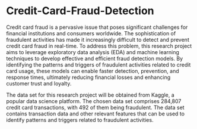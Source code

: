 # Credit-Card-Fraud-Detection
Credit card fraud is a pervasive issue that poses significant challenges for financial institutions and consumers worldwide. The sophistication of fraudulent activities has made it increasingly difficult to detect and prevent credit card fraud in real-time. To address this problem, this research project aims to leverage exploratory data analysis (EDA) and machine learning techniques to develop effective and efficient fraud detection models. By identifying the patterns and triggers of fraudulent activities related to credit card usage, these models can enable faster detection, prevention, and response times, ultimately reducing financial losses and enhancing customer trust and loyalty. 

The data set for this research project will be obtained from Kaggle, a popular data science platform. The chosen data set comprises 284,807 credit card transactions, with 492 of them being fraudulent. The data set contains transaction data and other relevant features that can be used to identify patterns and triggers related to fraudulent activities.
